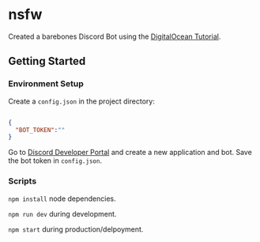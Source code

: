 # nsfw

Created a barebones Discord Bot using the [DigitalOcean Tutorial](https://www.digitalocean.com/community/tutorials/how-to-build-a-discord-bot-with-node-js).

## Getting Started

### Environment Setup

Create a ```config.json``` in the project directory:    

```json

{
  "BOT_TOKEN":""
}

```    

Go to [Discord Developer Portal](https://discord.com/developers/applications) and create a new application and bot. Save the bot token in ```config.json```.

### Scripts

```npm install``` node dependencies.    

```npm run dev``` during development.    

```npm start``` during production/delpoyment.
